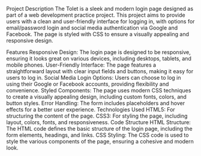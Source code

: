 Project Description
The Tolet is a sleek and modern login page designed as part of a web development practice project. This project aims to provide users with a clean and user-friendly interface for logging in, with options for email/password login and social media authentication via Google and Facebook. The page is styled with CSS to ensure a visually appealing and responsive design.

Features
Responsive Design: The login page is designed to be responsive, ensuring it looks great on various devices, including desktops, tablets, and mobile phones.
User-Friendly Interface: The page features a straightforward layout with clear input fields and buttons, making it easy for users to log in.
Social Media Login Options: Users can choose to log in using their Google or Facebook accounts, providing flexibility and convenience.
Styled Components: The page uses modern CSS techniques to create a visually appealing design, including custom fonts, colors, and button styles.
Error Handling: The form includes placeholders and hover effects for a better user experience.
Technologies Used
HTML5: For structuring the content of the page.
CSS3: For styling the page, including layout, colors, fonts, and responsiveness.
Code Structure
HTML Structure: The HTML code defines the basic structure of the login page, including the form elements, headings, and links.
CSS Styling: The CSS code is used to style the various components of the page, ensuring a cohesive and modern look.
